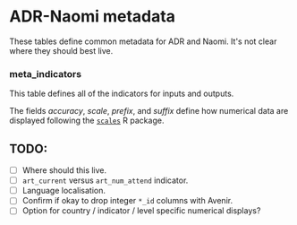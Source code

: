 # ADR-Naomi metadata

These tables define common metadata for ADR and Naomi. It's not clear where they should best live.

### meta_indicators

This table defines all of the indicators for inputs and outputs.

The fields _accuracy_, _scale_, _prefix_, and _suffix_ define how numerical data are displayed following the [`scales`](https://scales.r-lib.org/) R package.


## TODO:

- [ ] Where should this live.
- [ ] `art_current` versus `art_num_attend` indicator.
- [ ] Language localisation.
- [ ] Confirm if okay to drop integer `*_id` columns with Avenir.
- [ ] Option for country / indicator / level specific numerical displays?
